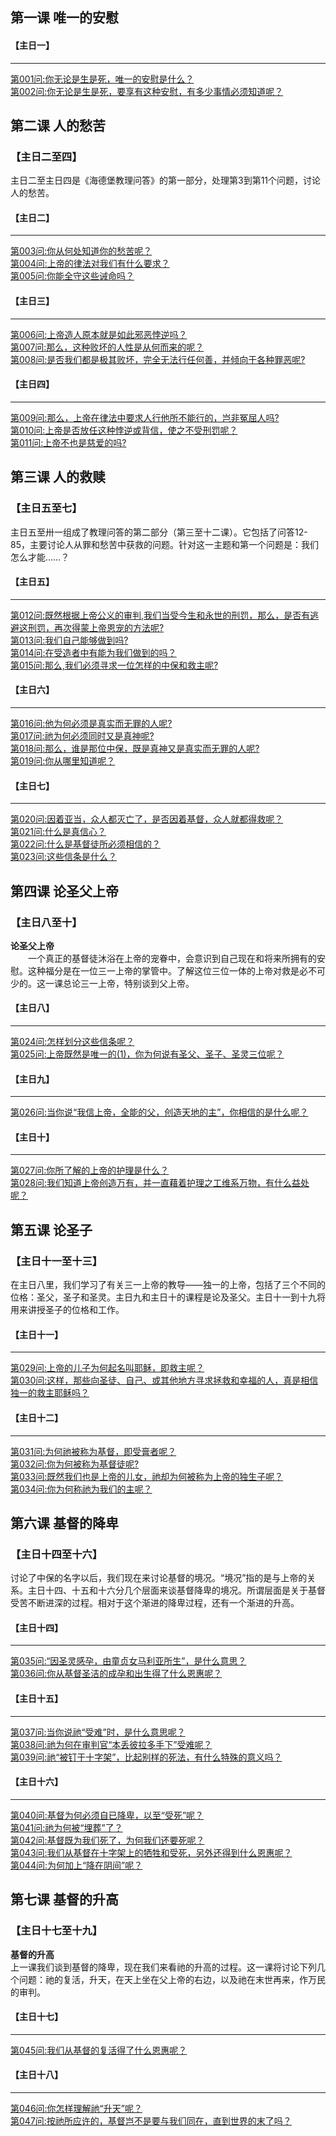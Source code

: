 ## 第一课 唯一的安慰

#### 【主日一】
---
[第001问:你无论是生是死，唯一的安慰是什么？](001.md)<br/>
[第002问:你无论是生是死，要享有这种安慰，有多少事情必须知道呢？](002.md)<br/>

## 第二课 人的愁苦
### 【主日二至四】
主日二至主日四是《海德堡教理问答》的第一部分，处理第3到第11个问题，讨论人的愁苦。


#### 【主日二】
---
[第003问:你从何处知道你的愁苦呢？](003.md)<br/>
[第004问:上帝的律法对我们有什么要求？](004.md)<br/>
[第005问:你能全守这些诫命吗？](005.md)<br/>

#### 【主日三】
---
[第006问:上帝造人原本就是如此邪恶悖逆吗？](006.md)<br/>
[第007问:那么，这种败坏的人性是从何而来的呢？](007.md)<br/>
[第008问:是否我们都是极其败坏，完全无法行任何善，并倾向于各种罪恶呢?](008.md)<br/>

#### 【主日四】
---
[第009问:那么，上帝在律法中要求人行他所不能行的，岂非冤屈人吗?](009.md)<br/>
[第010问:上帝是否放任这种悖逆或背信，使之不受刑罚呢？](010.md)<br/>
[第011问:上帝不也是慈爱的吗?](011.md)<br/>

## 第三课 人的救赎
### 【主日五至七】
主日五至卅一组成了教理问答的第二部分（第三至十二课）。它包括了问答12-85，主要讨论人从罪和愁苦中获救的问题。针对这一主题和第一个问题是：我们怎么才能……？

#### 【主日五】
---
[第012问:既然根据上帝公义的审判,我们当受今生和永世的刑罚，那么，是否有逃避这刑罚，再次得蒙上帝恩宠的方法呢?](012.md)<br/>
[第013问:我们自己能够做到吗?](013.md)<br/>
[第014问:在受造者中有能为我们做到的吗？](014.md)<br/>
[第015问:那么,我们必须寻求一位怎样的中保和救主呢?](015.md)<br/>

#### 【主日六】
---
[第016问:他为何必须是真实而无罪的人呢?](016.md)<br/>
[第017问:祂为何必须同时又是真神呢?](017.md)<br/>
[第018问:那么，谁是那位中保，既是真神又是真实而无罪的人呢?](018.md)<br/>
[第019问:你从哪里知道呢？](019.md)<br/>

#### 【主日七】
---
[第020问:因着亚当，众人都灭亡了，是否因着基督，众人就都得救呢？](020.md)<br/>
[第021问:什么是真信心？](021.md)<br/>
[第022问:什么是基督徒所必须相信的？](022.md)<br/>
[第023问:这些信条是什么？](023.md)<br/>

## 第四课 论圣父上帝
### 【主日八至十】
**论圣父上帝**<br/>
　　一个真正的基督徒沐浴在上帝的宠眷中，会意识到自己现在和将来所拥有的安慰。这种福分是在一位三一上帝的掌管中。了解这位三位一体的上帝对救是必不可少的。这一课总论三一上帝，特别谈到父上帝。

#### 【主日八】
---
[第024问:怎样划分这些信条呢？](024.md)<br/>
[第025问:上帝既然是唯一的(1)，你为何说有圣父、圣子、圣灵三位呢？](025.md)<br/>

#### 【主日九】
---
[第026问:当你说“我信上帝，全能的父，创造天地的主”，你相信的是什么呢？](026.md)<br/>

#### 【主日十】
---
[第027问:你所了解的上帝的护理是什么？](027.md)<br/>
[第028问:我们知道上帝创造万有，并一直藉着护理之工维系万物，有什么益处呢？](028.md)<br/>

## 第五课 论圣子
### 【主日十一至十三】
在主日八里，我们学习了有关三一上帝的教导——独一的上帝，包括了三个不同的位格：圣父，圣子和圣灵。主日九和主日十的课程是论及圣父。主日十一到十九将用来讲授圣子的位格和工作。

#### 【主日十一】
---
[第029问:上帝的儿子为何起名叫耶稣，即救主呢？](029.md)<br/>
[第030问:这样，那些向圣徒、自己、或其他地方寻求拯救和幸福的人，真是相信独一的救主耶稣吗？](030.md)<br/>

#### 【主日十二】
---
[第031问:为何祂被称为基督，即受膏者呢？](031.md)<br/>
[第032问:你为何被称为基督徒呢?](032.md)<br/>
[第033问:既然我们也是上帝的儿女，祂却为何被称为上帝的独生子呢？](033.md)<br/>
[第034问:你为何称祂为我们的主呢？](034.md)<br/>

## 第六课 基督的降卑
### 【主日十四至十六】
讨论了中保的名字以后，我们现在来讨论基督的境况。“境况”指的是与上帝的关系。主日十四、十五和十六分几个层面来谈基督降卑的境况。所谓层面是关于基督受苦不断进深的过程。相对于这个渐进的降卑过程，还有一个渐进的升高。

#### 【主日十四】
---
[第035问:“因圣灵感孕，由童贞女马利亚所生”，是什么意思？](035.md)<br/>
[第036问:你从基督圣洁的成孕和出生得了什么恩惠呢？](036.md)<br/>

#### 【主日十五】
---
[第037问:当你说祂“受难”时，是什么意思呢？](037.md)<br/>
[第038问:祂为何在审判官“本丢彼拉多手下”受难呢？](038.md)<br/>
[第039问:祂“被钉于十字架”，比起别样的死法，有什么特殊的意义吗？](039.md)<br/>

#### 【主日十六】
---
[第040问:基督为何必须自已降卑，以至“受死”呢？](040.md)<br/>
[第041问:祂为何被“埋葬”了？](041.md)<br/>
[第042问:基督既为我们死了，为何我们还要死呢？](042.md)<br/>
[第043问:我们从基督在十字架上的牺牲和受死，另外还得到什么恩惠呢？](043.md)<br/>
[第044问:为何加上“降在阴间”呢？](044.md)<br/>

## 第七课 基督的升高
### 【主日十七至十九】
**基督的升高**<br/>
上一课我们谈到基督的降卑，现在我们来看祂的升高的过程。这一课将讨论下列几个问题：祂的复活，升天，在天上坐在父上帝的右边，以及祂在末世再来，作万民的审判。

#### 【主日十七】
---
[第045问:我们从基督的复活得了什么恩惠呢？](045.md)<br/>

#### 【主日十八】
---
[第046问:你怎样理解祂“升天”呢？](046.md)<br/>
[第047问:按祂所应许的，基督岂不是要与我们同在，直到世界的末了吗？](047.md)<br/>
